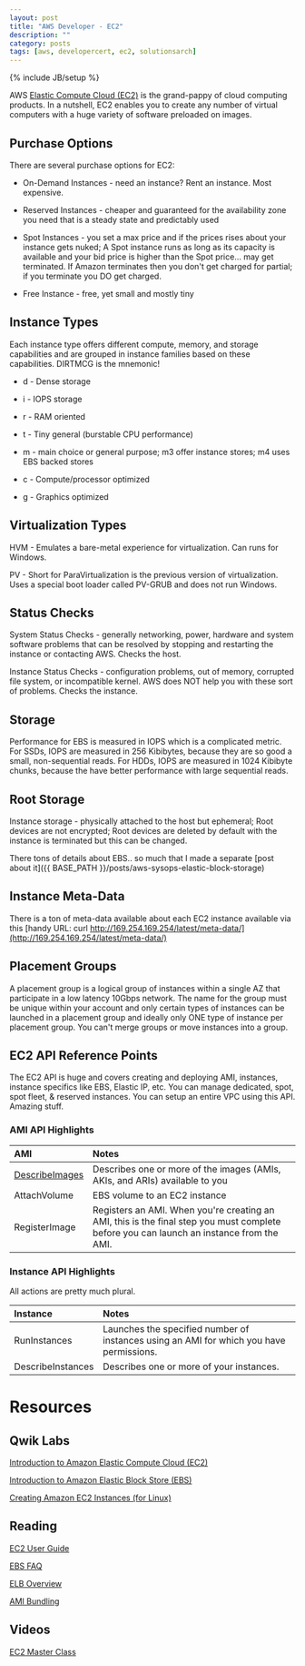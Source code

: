 ```yaml
---
layout: post
title: "AWS Developer - EC2"
description: ""
category: posts 
tags: [aws, developercert, ec2, solutionsarch]
---
```

{% include JB/setup %}

AWS [Elastic Compute Cloud (EC2)](http://aws.amazon.com/documentation/ec2/) is the grand-pappy of cloud computing products. In a nutshell, EC2 enables you to create any number of virtual computers with a huge variety of software preloaded on images. 

## Purchase Options
There are several purchase options for EC2: 

* On-Demand Instances - need an instance? Rent an instance. Most expensive.

* Reserved Instances - cheaper and guaranteed for the availability zone you need that is a steady state and predictably used

* Spot Instances - you set a max price and if the prices rises about your instance gets nuked; A Spot instance runs as long as its capacity is available and your bid price is higher than the Spot price... may get terminated. If Amazon terminates then you don't get charged for partial; if you terminate you DO get charged.

* Free Instance - free, yet small and mostly tiny

## Instance Types
Each instance type offers different compute, memory, and storage capabilities and are grouped in instance families based on these capabilities. DIRTMCG is the mnemonic!

* d - Dense storage

* i - IOPS storage

* r - RAM oriented

* t - Tiny general (burstable CPU performance)

* m - main choice or general purpose; m3 offer instance stores; m4 uses EBS backed stores

* c - Compute/processor optimized

* g - Graphics optimized

## Virtualization Types

HVM - Emulates a bare-metal experience for virtualization. Can runs for Windows. 

PV - Short for ParaVirtualization is the previous version of virtualization. Uses a special boot loader called PV-GRUB and does not run Windows.

## Status Checks

System Status Checks - generally networking, power, hardware and system software problems that can be resolved by stopping and restarting the instance or contacting AWS. Checks the host.

Instance Status Checks - configuration problems, out of memory, corrupted file system, or incompatible kernel. AWS does NOT help you with these sort of problems. Checks the instance.

## Storage

Performance for EBS is measured in IOPS which is a complicated metric. For SSDs,  IOPS are measured in 256 Kibibytes, because they are so good a small, non-sequential reads. For HDDs, IOPS are measured in 1024 Kibibyte chunks, because the have better performance with large sequential reads. 

## Root Storage
Instance storage - physically attached to the host but ephemeral; Root devices are not encrypted; Root devices are deleted by default with the instance is terminated but this can be changed.

There tons of details about EBS.. so much that I made a separate [post about it]({{ BASE_PATH }}/posts/aws-sysops-elastic-block-storage)

## Instance Meta-Data
There is a ton of meta-data available about each EC2 instance available via this [handy URL: curl http://169.254.169.254/latest/meta-data/](http://169.254.169.254/latest/meta-data/)

## Placement Groups
A placement group is a logical group of instances within a single AZ that participate in a low latency 10Gbps network. The name for the group must be unique within your account and only certain types of instances can be launched in a placement group and ideally only ONE type of instance per placement group. You can't merge groups or move instances into a group.

## EC2 API Reference Points
The EC2 API is huge and covers creating and deploying AMI, instances, instance specifics like EBS, Elastic IP, etc. You can manage dedicated, spot, spot fleet, &amp; reserved instances. You can setup an entire VPC using this API. Amazing stuff.

### AMI API Highlights

| **AMI**  | **Notes**  |
|:-----------------------------------------|:--------------------------------------------------------|
| [DescribeImages](http://docs.aws.amazon.com/AWSEC2/latest/APIReference/API_DescribeImages.html) | Describes one or more of the images (AMIs, AKIs, and ARIs) available to you|
| AttachVolume | EBS volume to an EC2 instance |
| RegisterImage | Registers an AMI. When you're creating an AMI, this is the final step you must complete before you can launch an instance from the AMI.|

### Instance API Highlights
All actions are pretty much plural. 

| **Instance**  | **Notes**  |
|:-----------------------------------------|:--------------------------------------------------------|
|RunInstances|Launches the specified number of instances using an AMI for which you have permissions.|
|DescribeInstances| Describes one or more of your instances.|

# Resources

## Qwik Labs
[Introduction to Amazon Elastic Compute Cloud (EC2)](https://qwiklabs.com/focuses/2921)

[Introduction to Amazon Elastic Block Store (EBS)](https://qwiklabs.com/focuses/2920)

[Creating Amazon EC2 Instances (for Linux)](https://qwiklabs.com/focuses/2548)

## Reading
[EC2 User Guide](http://docs.aws.amazon.com/AWSEC2/latest/UserGuide/concepts.html)

[EBS FAQ](https://aws.amazon.com/ebs/faqs/)

[ELB Overview](https://aws.amazon.com/elasticloadbalancing/)

[AMI Bundling](https://aws.amazon.com/articles/Amazon-EC2/9001172542712674)

## Videos
[EC2 Master Class](https://www.youtube.com/watch?v=jLVPqoV4YjU)

